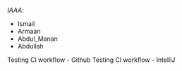 *IAAA*:
- Ismail 
- Armaan 
- Abdul_Manan 
- Abdullah

Testing Cl workflow - Github
Testing Cl workflow - IntelliJ